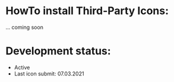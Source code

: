 # HowTo install Third-Party Icons:
... coming soon

# Development status:
 - Active
 - Last icon submit: 07.03.2021

